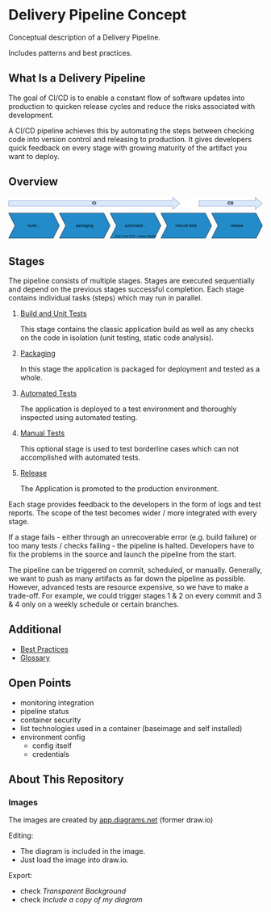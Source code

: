 # Delivery Pipeline Concept

Conceptual description of a Delivery Pipeline.

Includes patterns and best practices.

## What Is a Delivery Pipeline

The goal of CI/CD is to enable a constant flow of software updates into production to quicken release cycles and reduce the risks associated with development.

A CI/CD pipeline achieves this by automating the steps between checking code into version control and releasing to production. It gives developers quick feedback on every stage with growing maturity of the artifact you want to deploy.

## Overview

![Delivery Pipeline Overview](images/delivery-pipeline-overview.svg)

## Stages

The pipeline consists of multiple stages. Stages are executed sequentially and depend on the previous stages successful completion. Each stage contains individual tasks (steps) which may run in parallel.

1. [Build and Unit Tests](stages/01-build/README.md)

    This stage contains the classic application build as well as any checks on the code in isolation (unit testing, static code analysis).

2. [Packaging](stages/02-packaging/README.md)

    In this stage the application is packaged for deployment and tested as a whole.

3. [Automated Tests](stages/03-automated-tests/README.md)

    The application is deployed to a test environment and thoroughly inspected using automated testing.

4. [Manual Tests](stages/04-manual-tests/README.md)

    This optional stage is used to test borderline cases which can not accomplished with automated tests.

5. [Release](stages/05-release/README.md)

    The Application is promoted to the production environment.

Each stage provides feedback to the developers in the form of logs and test reports. The scope of the test becomes wider / more integrated with every stage.

If a stage fails - either through an unrecoverable error (e.g. build failure) or too many tests / checks failing - the pipeline is halted. Developers have to fix the problems in the source and launch the pipeline from the start.

The pipeline can be triggered on commit, scheduled, or manually. Generally, we want to push as many artifacts as far down the pipeline as possible. However, advanced tests are resource expensive, so we have to make a trade-off. For example, we could trigger stages 1 & 2 on every commit and 3 & 4 only on a weekly schedule or certain branches.

## Additional

* [Best Practices](best-practices.md)
* [Glossary](glossary.md)

## Open Points

* monitoring integration
* pipeline status
* container security
* list technologies used in a container (baseimage and self installed)
* environment config
  * config itself
  * credentials

## About This Repository

### Images

The images are created by [app.diagrams.net](https://app.diagrams.net/) (former draw.io)

Editing:

* The diagram is included in the image.
* Just load the image into draw.io.

Export:

* check *Transparent Background*
* check *Include a copy of my diagram*

